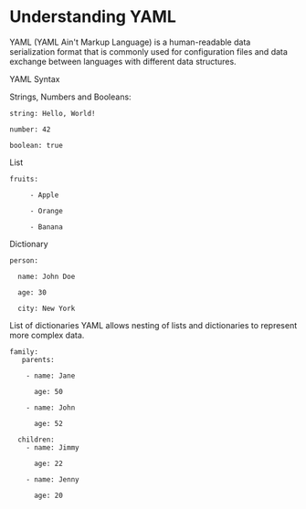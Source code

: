 # Understanding YAML
YAML (YAML Ain't Markup Language) is a human-readable data serialization format that is commonly used for configuration files and data exchange between languages with different data structures.

YAML Syntax

Strings, Numbers and Booleans:
```
string: Hello, World!

number: 42

boolean: true

```
List

```
fruits:

     - Apple
    
     - Orange
    
     - Banana
```
Dictionary

```
person:

  name: John Doe
  
  age: 30
  
  city: New York
```
List of dictionaries
YAML allows nesting of lists and dictionaries to represent more complex data.

```
family:
   parents:
   
    - name: Jane
    
      age: 50
      
    - name: John
    
      age: 52
      
  children:
    - name: Jimmy
    
      age: 22
      
    - name: Jenny
    
      age: 20
```
